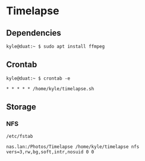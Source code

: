 # Timelapse

## Dependencies

```
kyle@duat:~ $ sudo apt install ffmpeg
```

## Crontab

```
kyle@duat:~ $ crontab -e
```

```
* * * * * /home/kyle/timelapse.sh
```

## Storage

### NFS

`/etc/fstab`

```
nas.lan:/Photos/Timelapse /home/kyle/timelapse nfs vers=3,rw,bg,soft,intr,nosuid 0 0
```